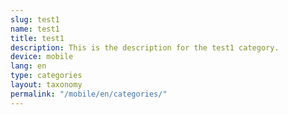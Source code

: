 ```yaml
---
slug: test1
name: test1
title: test1
description: This is the description for the test1 category.
device: mobile
lang: en
type: categories
layout: taxonomy
permalink: "/mobile/en/categories/"
---
```

